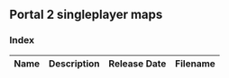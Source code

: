 ## Portal 2 singleplayer maps

### Index
| Name | Description | Release Date | Filename |
| ---- | ----------- | ------------ | -------- |
